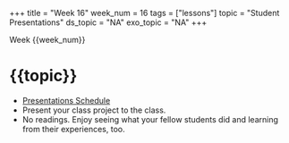 +++
title = "Week 16"
week_num = 16
tags = ["lessons"]
topic = "Student Presentations"
ds_topic = "NA"
exo_topic =  "NA"
+++

Week {{week_num}}
# {{topic}}

- [Presentations Schedule](https://github.com/PsuAstro497/PresentationScheduleFall2022)
- Present your class project to the class.
- No readings.  Enjoy seeing what your fellow students did and learning from their experiences, too.
